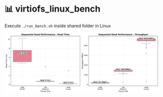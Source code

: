 # 📊 virtiofs_linux_bench
Execute `./run_bench.sh` inside shared folder in Linux

![Benchmark Results](read_benchmark_results.png)
